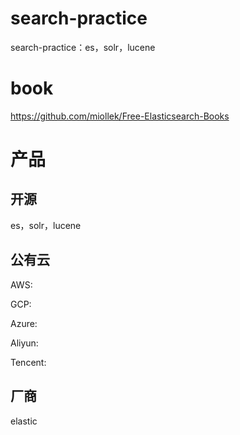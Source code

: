 # search-practice
search-practice：es，solr，lucene

# book
https://github.com/miollek/Free-Elasticsearch-Books


# 产品

## 开源

es，solr，lucene

## 公有云

AWS:

GCP:

Azure:

Aliyun:

Tencent:

## 厂商

elastic
